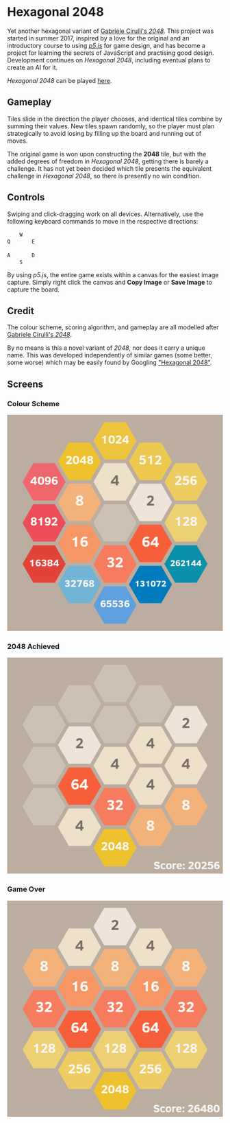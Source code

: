 [//]: # (permalink: /index.html)

# Hexagonal 2048

Yet another hexagonal variant of [Gabriele Cirulli's *2048*](https://play2048.co/). This project was started in summer 2017, inspired by a love for the original and an introductory course to using [*p5.js*](https://p5js.org/) for game design, and has become a project for learning the secrets of JavaScript and practising good design. Development continues on *Hexagonal 2048*, including eventual plans to create an AI for it.

*Hexagonal 2048* can be played [here](https://xujustinj.github.io/Hexagonal-2048/).

## Gameplay

Tiles slide in the direction the player chooses, and identical tiles combine by summing their values. New tiles spawn randomly, so the player must plan strategically to avoid losing by filling up the board and running out of moves.

The original game is won upon constructing the **2048** tile, but with the added degrees of freedom in *Hexagonal 2048*, getting there is barely a challenge. It has not yet been decided which tile presents the equivalent challenge in *Hexagonal 2048*, so there is presently no win condition.

## Controls

Swiping and click-dragging work on all devices. Alternatively, use the following keyboard commands to move in the respective directions:

        W
    Q       E

    A       D
        S

By using *p5.js*, the entire game exists within a canvas for the easiest image capture. Simply right click the canvas and **Copy Image** or **Save Image** to capture the board.

## Credit

The colour scheme, scoring algorithm, and gameplay are all modelled after [Gabriele Cirulli's *2048*](https://play2048.co/).

By no means is this a novel variant of *2048*, nor does it carry a unique name. This was developed independently of similar games (some better, some worse) which may be easily found by Googling ["Hexagonal 2048"](https://www.google.com/search?q=hexagonal%202048).

## Screens

### Colour Scheme

![The colour scheme for Hexagonal 2048.](img/Colour%20Scheme.png "The colour scheme for Hexagonal 2048.")

### 2048 Achieved

![A board with a newly merged 2048 tile.](img/2048%20Achieved.png "A board with a newly merged 2048 tile.")

### Game Over

![Game over: there are no moves left for the player.](img/Game%20Over.png "Game over: there are no moves left for the player.")
